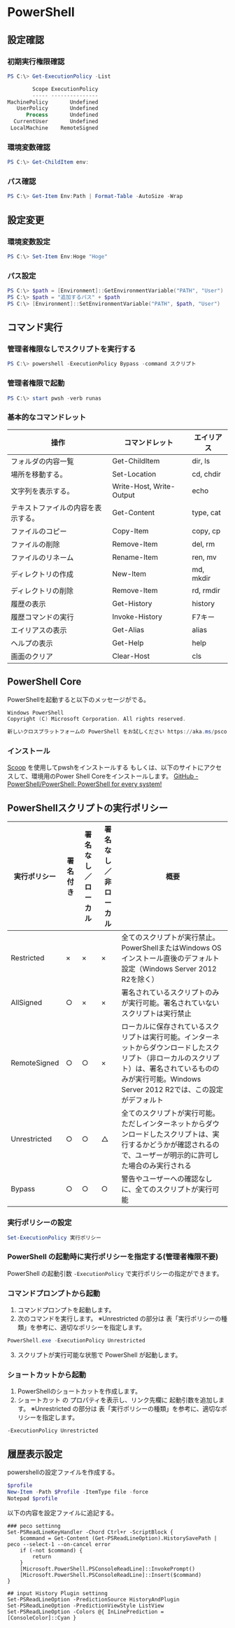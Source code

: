 # PowerShell

## 設定確認
### 初期実行権限確認

```powershell
PS C:\> Get-ExecutionPolicy -List

        Scope ExecutionPolicy
        ----- ---------------
MachinePolicy       Undefined
   UserPolicy       Undefined
      Process       Undefined
  CurrentUser       Undefined
 LocalMachine    RemoteSigned

```

### 環境変数確認
```powershell
PS C:\> Get-ChildItem env:
```

### パス確認
```powershell
PS C:\> Get-Item Env:Path | Format-Table -AutoSize -Wrap
```

## 設定変更
### 環境変数設定
```powershell
PS C:\> Set-Item Env:Hoge "Hoge"
```

### パス設定
```powershell
PS C:\> $path = [Environment]::GetEnvironmentVariable("PATH", "User")
PS C:\> $path = "追加するパス" + $path
PS C:\> [Environment]::SetEnvironmentVariable("PATH", $path, "User")
```

## コマンド実行
### 管理者権限なしでスクリプトを実行する
```powershell
PS C:\> powershell -ExecutionPolicy Bypass -command スクリプト
```

### 管理者権限で起動
```powershell
PS C:\> start pwsh -verb runas
```

### 基本的なコマンドレット
| 操作 | コマンドレット | エイリアス |
| ---- | ---- | ---- |
| フォルダの内容一覧 | Get-ChildItem | dir, ls |
| 場所を移動する。 | Set-Location | cd, chdir |
| 文字列を表示する。 | Write-Host, Write-Output | echo |
| テキストファイルの内容を表示する。| Get-Content | type, cat |
| ファイルのコピー | Copy-Item | copy, cp |
| ファイルの削除 | Remove-Item | del, rm |
| ファイルのリネーム | Rename-Item | ren, mv |
| ディレクトリの作成 | New-Item | md, mkdir |
| ディレクトリの削除 | Remove-Item | rd, rmdir |
| 履歴の表示 | Get-History | history |
| 履歴コマンドの実行 | Invoke-History | F7キー |
| エイリアスの表示 | Get-Alias | alias |
| ヘルプの表示 | Get-Help | help |
| 画面のクリア | Clear-Host | cls |


## PowerShell Core
PowerShellを起動すると以下のメッセージがでる。
```powershell
Windows PowerShell
Copyright (C) Microsoft Corporation. All rights reserved.

新しいクロスプラットフォームの PowerShell をお試しください https://aka.ms/pscore6
```

### インストール
[Scoop](../scoop/README.md) を使用してpwshをインストールする
もしくは、以下のサイトにアクセスして、環境用のPower Shell Coreをインストールします。
[GitHub - PowerShell/PowerShell: PowerShell for every system!](https://github.com/PowerShell/PowerShell#-powershell)

## PowerShellスクリプトの実行ポリシー
 | 実行ポリシー | 署名付き | 署名なし／ローカル | 署名なし／非ローカル | 概要 |
| ---- | ---- | ---- | ---- | ---- |
| Restricted | × | × | × | 全てのスクリプトが実行禁止。PowerShellまたはWindows OSインストール直後のデフォルト設定（Windows Server 2012 R2を除く）|
| AllSigned | ○ | × | × | 署名されているスクリプトのみが実行可能。署名されていないスクリプトは実行禁止 |
| RemoteSigned | ○ | ○ | × | ローカルに保存されているスクリプトは実行可能。インターネットからダウンロードしたスクリプト（非ローカルのスクリプト）は、署名されているもののみが実行可能。Windows Server 2012 R2では、この設定がデフォルト |
| Unrestricted | ○ | ○ | △ | 全てのスクリプトが実行可能。ただしインターネットからダウンロードしたスクリプトは、実行するかどうかが確認されるので、ユーザーが明示的に許可した場合のみ実行される |
| Bypass | ○ | ○ | ○ | 警告やユーザーへの確認なしに、全てのスクリプトが実行可能 |

### 実行ポリシーの設定
```powershell
Set-ExecutionPolicy 実行ポリシー
```

### PowerShell の起動時に実行ポリシーを指定する(管理者権限不要)
PowerShell の起動引数 `-ExecutionPolicy` で実行ポリシーの指定ができます。

### コマンドプロンプトから起動
1. コマンドプロンプトを起動します。
2. 次のコマンドを実行します。
※Unrestricted の部分は 表「実行ポリシーの種類」を参考に、適切なポリシーを指定します。
```powershell
PowerShell.exe -ExecutionPolicy Unrestricted
```
3. スクリプトが実行可能な状態で PowerShell が起動します。

### ショートカットから起動
1. PowerShellのショートカットを作成します。
2. ショートカット の プロパティを表示し、リンク先欄に 起動引数を追加します。
※Unrestricted の部分は 表「実行ポリシーの種類」を参考に、適切なポリシーを指定します。
```
-ExecutionPolicy Unrestricted
``` 

## 履歴表示設定
powershellの設定ファイルを作成する。
```powershell
$profile
New-Item -Path $Profile -ItemType file -force
Notepad $profile
```
以下の内容を設定ファイルに追記する。
```
### peco settinng
Set-PSReadLineKeyHandler -Chord Ctrl+r -ScriptBlock {
    $command = Get-Content (Get-PSReadLineOption).HistorySavePath | peco --select-1 --on-cancel error
    if (-not $command) {
        return
    }
    [Microsoft.PowerShell.PSConsoleReadLine]::InvokePrompt()
    [Microsoft.PowerShell.PSConsoleReadLine]::Insert($command)
}

## input History Plugin settinng
Set-PSReadLineOption -PredictionSource HistoryAndPlugin
Set-PSReadLineOption -PredictionViewStyle ListView
Set-PSReadLineOption -Colors @{ InLinePrediction = [ConsoleColor]::Cyan }
```
